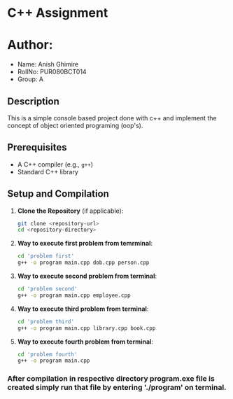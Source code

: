 # C++ Assignment
   # Author:
* Name: Anish Ghimire
* RollNo: PUR080BCT014
* Group: A
## Description
   This is a simple console based project done with c++ and implement the concept of object oriented programing (oop's).
## Prerequisites

- A C++ compiler (e.g., `g++`)
- Standard C++ library

## Setup and Compilation 

1. **Clone the Repository** (if applicable):

   ```bash
   git clone <repository-url>
   cd <repository-directory>

2. **Way to execute first problem from temrminal**:
   ```bash
   cd 'problem first'
   g++ -o program main.cpp dob.cpp person.cpp
2. **Way to execute second problem from terminal**:
   ```bash
   cd 'problem second'
   g++ -o program main.cpp employee.cpp
3. **Way to execute third problem from terminal**:
   ```bash
   cd 'problem third'
   g++ -o program main.cpp library.cpp book.cpp 
4. **Way to execute fourth problem from terminal**:
   ```bash
   cd 'problem fourth'
   g++ -o program main.cpp 


### After compilation in respective directory program.exe file is created simply run that file by entering './program' on terminal.